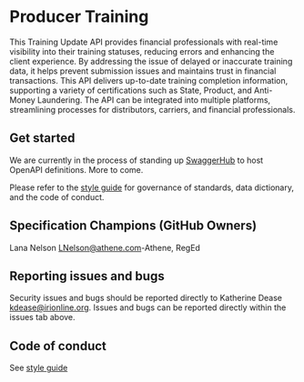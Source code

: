 # Producer Training

This Training Update API provides financial professionals with real-time visibility into their training statuses, reducing errors and enhancing the client experience. By addressing the issue of delayed or inaccurate training data, it helps prevent submission issues and maintains trust in financial transactions. This API delivers up-to-date training completion information, supporting a variety of certifications such as State, Product, and Anti-Money Laundering. The API can be integrated into multiple platforms, streamlining processes for distributors, carriers, and financial professionals.

## Get started
We are currently in the process of standing up [SwaggerHub](https://wwww.swaggerhub.com) to host OpenAPI definitions. More to come.

Please refer to the [style guide](https://github.com/Insured-Retirement-Institute/Style-Guide) for governance of standards, data dictionary, and the code of conduct.

## Specification Champions (GitHub Owners)
Lana Nelson <LNelson@athene.com>-Athene, RegEd

## Reporting issues and bugs

Security issues and bugs should be reported directly to Katherine Dease kdease@irionline.org. Issues and bugs can be reported directly within the issues tab above.

## Code of conduct

See [style guide](https://github.com/Insured-Retirement-Institute/Style-Guide)
